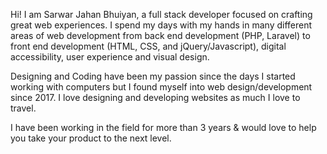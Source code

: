 Hi! I am Sarwar Jahan Bhuiyan, a full stack developer focused on crafting great web experiences. I spend my days with my hands in many different areas of web development from back end development (PHP, Laravel) to front end development (HTML, CSS, and jQuery/Javascript), digital accessibility, user experience and visual design.

Designing and Coding have been my passion since the days I started working with computers but I found myself into web design/development since 2017. I love designing and developing websites as much I love to travel.

I have been working in the field for more than 3 years & would love to help you take your product to the next level.

<!--
**sunjid/sunjid** is a ✨ _special_ ✨ repository because its `README.md` (this file) appears on your GitHub profile.

Here are some ideas to get you started:

- 🔭 I’m currently working on ...
- 🌱 I’m currently learning ...
- 👯 I’m looking to collaborate on ...
- 🤔 I’m looking for help with ...
- 💬 Ask me about ...
- 📫 How to reach me: ...
- 😄 Pronouns: ...
- ⚡ Fun fact: ...
-->
